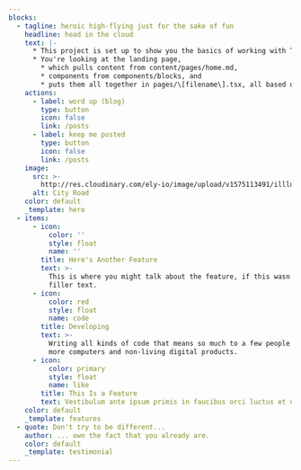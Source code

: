 ```yaml
---
blocks:
  - tagline: heroic high-flying just for the sake of fun
    headline: head in the cloud
    text: |-
      * This project is set up to show you the basics of working with Tina. 
      * You're looking at the landing page, 
        * which pulls content from content/pages/home.md, 
        * components from components/blocks, and 
        * puts them all together in pages/\[filename\].tsx, all based on a schema defined in .tina/schema.ts.
    actions:
      - label: word up (blog)
        type: button
        icon: false
        link: /posts
      - label: keep me posted
        type: button
        icon: false
        link: /posts
    image:
      src: >-
        http://res.cloudinary.com/ely-io/image/upload/v1575113491/illlustrations.co/svg/day65-city-road.svg
      alt: City Road
    color: default
    _template: hero
  - items:
      - icon:
          color: ''
          style: float
          name: ''
        title: Here's Another Feature
        text: >-
          This is where you might talk about the feature, if this wasn't just
          filler text.
      - icon:
          color: red
          style: float
          name: code
        title: Developing
        text: >-
          Writing all kinds of code that means so much to a few people and a lot
          more computers and non-living digital products.
      - icon:
          color: primary
          style: float
          name: like
        title: This Is a Feature
        text: Vestibulum ante ipsum primis in faucibus orci luctus et ultrices.
    color: default
    _template: features
  - quote: Don't try to be different...
    author: ... own the fact that you already are.
    color: default
    _template: testimonial
---
```


